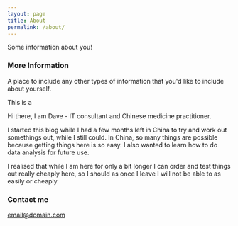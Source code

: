 ```yaml
---
layout: page
title: About
permalink: /about/
---
```


Some information about you!

### More Information

A place to include any other types of information that you'd like to include about yourself.

This is a

Hi there, I am Dave - IT consultant and Chinese medicine practitioner.

I started this blog while I had a few months left in China to try and work out somethings out, while I still could. In China, so many things are possible because getting things here is so easy. I also wanted to learn how to do data analysis for future use.

I realised that while I am here for only a bit longer I can order and test things out really cheaply here, so I should as once I leave I will not be able to as easily or cheaply

### Contact me

[email@domain.com](mailto:email@domain.com)

